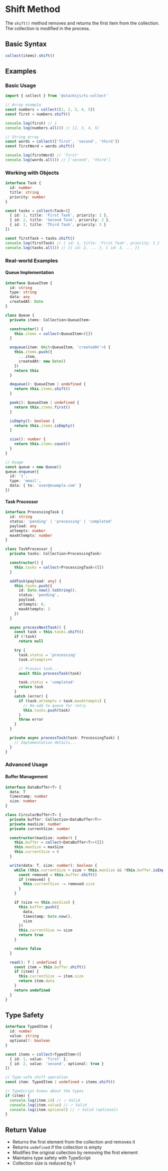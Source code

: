 # Shift Method

The `shift()` method removes and returns the first item from the collection. The collection is modified in the process.

## Basic Syntax

```typescript
collect(items).shift()
```

## Examples

### Basic Usage

```typescript
import { collect } from '@stacksjs/ts-collect'

// Array example
const numbers = collect([1, 2, 3, 4, 5])
const first = numbers.shift()

console.log(first) // 1
console.log(numbers.all()) // [2, 3, 4, 5]

// String array
const words = collect(['first', 'second', 'third'])
const firstWord = words.shift()

console.log(firstWord) // 'first'
console.log(words.all()) // ['second', 'third']
```

### Working with Objects

```typescript
interface Task {
  id: number
  title: string
  priority: number
}

const tasks = collect<Task>([
  { id: 1, title: 'First Task', priority: 1 },
  { id: 2, title: 'Second Task', priority: 2 },
  { id: 3, title: 'Third Task', priority: 3 }
])

const firstTask = tasks.shift()
console.log(firstTask) // { id: 1, title: 'First Task', priority: 1 }
console.log(tasks.all()) // [{ id: 2, ... }, { id: 3, ... }]
```

### Real-world Examples

#### Queue Implementation

```typescript
interface QueueItem {
  id: string
  type: string
  data: any
  createdAt: Date
}

class Queue {
  private items: Collection<QueueItem>

  constructor() {
    this.items = collect<QueueItem>([])
  }

  enqueue(item: Omit<QueueItem, 'createdAt'>) {
    this.items.push({
      ...item,
      createdAt: new Date()
    })
    return this
  }

  dequeue(): QueueItem | undefined {
    return this.items.shift()
  }

  peek(): QueueItem | undefined {
    return this.items.first()
  }

  isEmpty(): boolean {
    return this.items.isEmpty()
  }

  size(): number {
    return this.items.count()
  }
}

// Usage
const queue = new Queue()
queue.enqueue({
  id: '1',
  type: 'email',
  data: { to: 'user@example.com' }
})
```

#### Task Processor

```typescript
interface ProcessingTask {
  id: string
  status: 'pending' | 'processing' | 'completed'
  payload: any
  attempts: number
  maxAttempts: number
}

class TaskProcessor {
  private tasks: Collection<ProcessingTask>

  constructor() {
    this.tasks = collect<ProcessingTask>([])
  }

  addTask(payload: any) {
    this.tasks.push({
      id: Date.now().toString(),
      status: 'pending',
      payload,
      attempts: 0,
      maxAttempts: 3
    })
  }

  async processNextTask() {
    const task = this.tasks.shift()
    if (!task)
      return null

    try {
      task.status = 'processing'
      task.attempts++

      // Process task...
      await this.processTask(task)

      task.status = 'completed'
      return task
    }
    catch (error) {
      if (task.attempts < task.maxAttempts) {
        // Re-add to queue for retry
        this.tasks.push(task)
      }
      throw error
    }
  }

  private async processTask(task: ProcessingTask) {
    // Implementation details...
  }
}
```

### Advanced Usage

#### Buffer Management

```typescript
interface DataBuffer<T> {
  data: T
  timestamp: number
  size: number
}

class CircularBuffer<T> {
  private buffer: Collection<DataBuffer<T>>
  private maxSize: number
  private currentSize: number

  constructor(maxSize: number) {
    this.buffer = collect<DataBuffer<T>>([])
    this.maxSize = maxSize
    this.currentSize = 0
  }

  write(data: T, size: number): boolean {
    while (this.currentSize + size > this.maxSize && !this.buffer.isEmpty()) {
      const removed = this.buffer.shift()
      if (removed) {
        this.currentSize -= removed.size
      }
    }

    if (size <= this.maxSize) {
      this.buffer.push({
        data,
        timestamp: Date.now(),
        size
      })
      this.currentSize += size
      return true
    }

    return false
  }

  read(): T | undefined {
    const item = this.buffer.shift()
    if (item) {
      this.currentSize -= item.size
      return item.data
    }
    return undefined
  }
}
```

## Type Safety

```typescript
interface TypedItem {
  id: number
  value: string
  optional?: boolean
}

const items = collect<TypedItem>([
  { id: 1, value: 'first' },
  { id: 2, value: 'second', optional: true }
])

// Type-safe shift operation
const item: TypedItem | undefined = items.shift()

// TypeScript knows about the types
if (item) {
  console.log(item.id) // ✓ Valid
  console.log(item.value) // ✓ Valid
  console.log(item.optional) // ✓ Valid (optional)
}
```

## Return Value

- Returns the first element from the collection and removes it
- Returns `undefined` if the collection is empty
- Modifies the original collection by removing the first element
- Maintains type safety with TypeScript
- Collection size is reduced by 1

